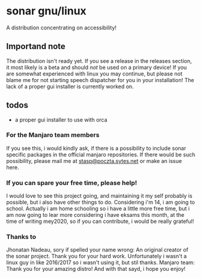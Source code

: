 # sonar gnu/linux
A distribution concentrating on accessibility!
## Importand note
The distribution isn't ready yet. If you see a release in the releases section, it most likely is a beta and should *not* be used on a primary device! If you are somewhat experienced with linux you may continue, but please not blame me for not starting speech dispatcher for you in your installation! The lack of a proper gui installer is currently worked on.
## todos
* a proper gui installer to use with orca
### For the Manjaro team members
If you see this, i would kindly ask, if there is a possibility to include sonar specific packages in the official manjaro repositories. If there would be such possibility, please mail me at stasp@poczta.sytes.net or make an issue here.
### If you can spare your free time, please help!
I would love to see this project going, and maintaining it my self probably is possible, but i also have other things to do.
Considering i'm 14, i am going to school. Actually i am home schooling so i have a little more free time, but i am now going to lear more considering i have eksams this month, at the time of writing mey2020, so if you can contribute, i would be really grateful!
### Thanks to
Jhonatan Nadeau, sory if spelled your name wrong: An original creator of the sonar project. Thank you for your hard work. Unfortunately i wasn't a linux guy in like 2016/2017 so i wasn't using it, but stil thanks.
Manjaro team: Thank you for your amazing distro!
And with that sayd, i hope you enjoy!
